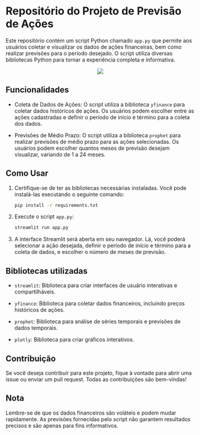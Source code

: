 # Repositório do Projeto de Previsão de Ações

Este repositório contém um script Python chamado `app.py` que permite aos usuários coletar e visualizar os dados de ações financeiras, bem como realizar previsões para o período desejado. O script utiliza diversas bibliotecas Python para tornar a experiência completa e informativa.

<div align="center">
    <img src="https://github.com/catianemarinho/analise_preditiva_acoes/assets/97571709/915af182-8ab4-401e-a43d-9b59966c77ff">
</div>

## Funcionalidades

- Coleta de Dados de Ações: O script utiliza a biblioteca `yfinance` para coletar dados históricos de ações. Os usuários podem escolher entre as ações cadastradas e definir o período de início e término para a coleta dos dados.

- Previsões de Médio Prazo: O script utiliza a biblioteca `prophet` para realizar previsões de médio prazo para as ações selecionadas. Os usuários podem escolher quantos meses de previsão desejam visualizar, variando de 1 a 24 meses.

## Como Usar

1. Certifique-se de ter as bibliotecas necessárias instaladas. Você pode instalá-las executando o seguinte comando:

   ```bash
   pip install -r requirements.txt
2. Execute o script `app.py`:

   ```bash
   streamlit run app.py
3. A interface Streamlit será aberta em seu navegador. Lá, você poderá selecionar a ação desejada, definir o período de início e término para a coleta de dados, e escolher o número de meses de previsão.

## Bibliotecas utilizadas

- `streamlit`: Biblioteca para criar interfaces de usuário interativas e compartilháveis.

- `yfinance`: Biblioteca para coletar dados financeiros, incluindo preços históricos de ações.

- `prophet`: Biblioteca para análise de séries temporais e previsões de dados temporais.

- `plotly`: Biblioteca para criar gráficos interativos.

## Contribuição

Se você deseja contribuir para este projeto, fique à vontade para abrir uma issue ou enviar um pull request. Todas as contribuições são bem-vindas!

## Nota

Lembre-se de que os dados financeiros são voláteis e podem mudar rapidamente. As previsões fornecidas pelo script não garantem resultados precisos e são apenas para fins informativos.
